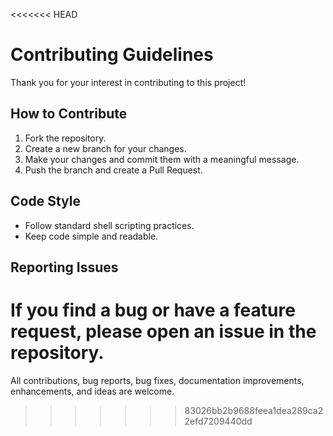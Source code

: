 <<<<<<< HEAD
# Contributing Guidelines

Thank you for your interest in contributing to this project!

## How to Contribute
1. Fork the repository.
2. Create a new branch for your changes.
3. Make your changes and commit them with a meaningful message.
4. Push the branch and create a Pull Request.

## Code Style
- Follow standard shell scripting practices.
- Keep code simple and readable.

## Reporting Issues
If you find a bug or have a feature request, please open an issue in the repository.
=======
 All contributions, bug reports, bug fixes, documentation improvements, enhancements, and ideas are welcome.
>>>>>>> 83026bb2b9688feea1dea289ca22efd7209440dd
